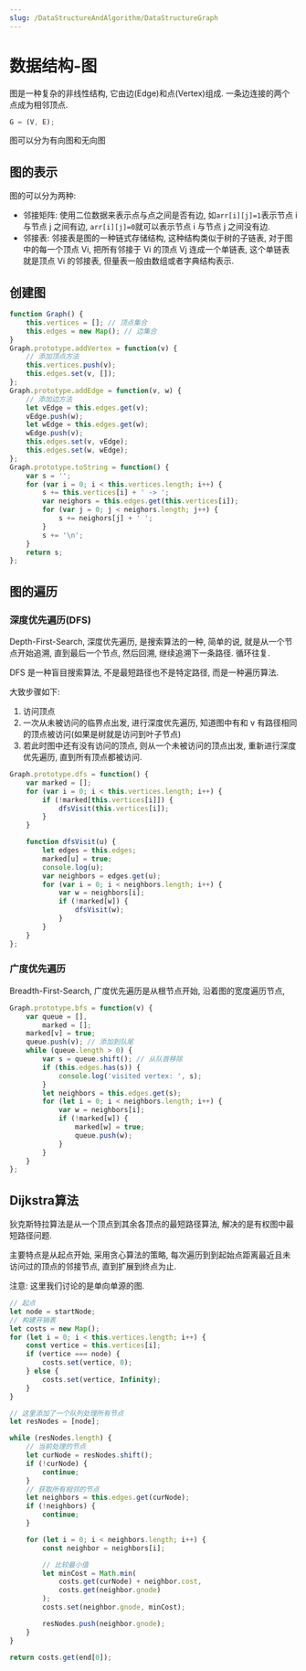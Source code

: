 ```yaml
---
slug: /DataStructureAndAlgorithm/DataStructureGraph
---
```

# 数据结构-图


<!-- TODO -->

图是一种复杂的非线性结构, 它由边(Edge)和点(Vertex)组成. 一条边连接的两个点成为相邻顶点.

```js
G = (V, E);
```

图可以分为有向图和无向图

## 图的表示

图的可以分为两种:

-   邻接矩阵: 使用二位数据来表示点与点之间是否有边, 如`arr[i][j]=1`表示节点 i 与节点 j 之间有边, `arr[i][j]=0`就可以表示节点 i 与节点 j 之间没有边.
-   邻接表: 邻接表是图的一种链式存储结构, 这种结构类似于树的子链表, 对于图中的每一个顶点 Vi, 把所有邻接于 Vi 的顶点 Vj 连成一个单链表, 这个单链表就是顶点 Vi 的邻接表, 但量表一般由数组或者字典结构表示.

## 创建图

```js
function Graph() {
    this.vertices = []; // 顶点集合
    this.edges = new Map(); // 边集合
}
Graph.prototype.addVertex = function(v) {
    // 添加顶点方法
    this.vertices.push(v);
    this.edges.set(v, []);
};
Graph.prototype.addEdge = function(v, w) {
    // 添加边方法
    let vEdge = this.edges.get(v);
    vEdge.push(w);
    let wEdge = this.edges.get(w);
    wEdge.push(v);
    this.edges.set(v, vEdge);
    this.edges.set(w, wEdge);
};
Graph.prototype.toString = function() {
    var s = '';
    for (var i = 0; i < this.vertices.length; i++) {
        s += this.vertices[i] + ' -> ';
        var neighors = this.edges.get(this.vertices[i]);
        for (var j = 0; j < neighors.length; j++) {
            s += neighors[j] + ' ';
        }
        s += '\n';
    }
    return s;
};
```

## 图的遍历

### 深度优先遍历(DFS)

Depth-First-Search, 深度优先遍历, 是搜索算法的一种, 简单的说, 就是从一个节点开始追溯, 直到最后一个节点, 然后回溯, 继续追溯下一条路径. 循环往复.

DFS 是一种盲目搜索算法, 不是最短路径也不是特定路径, 而是一种遍历算法.

大致步骤如下:

1. 访问顶点
2. 一次从未被访问的临界点出发, 进行深度优先遍历, 知道图中有和 v 有路径相同的顶点被访问(如果是树就是访问到叶子节点)
3. 若此时图中还有没有访问的顶点, 则从一个未被访问的顶点出发, 重新进行深度优先遍历, 直到所有顶点都被访问.

```js
Graph.prototype.dfs = function() {
    var marked = [];
    for (var i = 0; i < this.vertices.length; i++) {
        if (!marked[this.vertices[i]]) {
            dfsVisit(this.vertices[i]);
        }
    }

    function dfsVisit(u) {
        let edges = this.edges;
        marked[u] = true;
        console.log(u);
        var neighbors = edges.get(u);
        for (var i = 0; i < neighbors.length; i++) {
            var w = neighbors[i];
            if (!marked[w]) {
                dfsVisit(w);
            }
        }
    }
};
```

### 广度优先遍历

Breadth-First-Search, 广度优先遍历是从根节点开始, 沿着图的宽度遍历节点,

```js
Graph.prototype.bfs = function(v) {
    var queue = [],
        marked = [];
    marked[v] = true;
    queue.push(v); // 添加到队尾
    while (queue.length > 0) {
        var s = queue.shift(); // 从队首移除
        if (this.edges.has(s)) {
            console.log('visited vertex: ', s);
        }
        let neighbors = this.edges.get(s);
        for (let i = 0; i < neighbors.length; i++) {
            var w = neighbors[i];
            if (!marked[w]) {
                marked[w] = true;
                queue.push(w);
            }
        }
    }
};
```

## Dijkstra算法

狄克斯特拉算法是从一个顶点到其余各顶点的最短路径算法, 解决的是有权图中最短路径问题. 

主要特点是从起点开始, 采用贪心算法的策略, 每次遍历到到起始点距离最近且未访问过的顶点的邻接节点, 直到扩展到终点为止. 

注意: 这里我们讨论的是单向单源的图.

```js
// 起点
let node = startNode;
// 构建开销表
let costs = new Map();
for (let i = 0; i < this.vertices.length; i++) {
    const vertice = this.vertices[i];
    if (vertice === node) {
        costs.set(vertice, 0);
    } else {
        costs.set(vertice, Infinity);
    }
}

// 这里添加了一个队列处理所有节点
let resNodes = [node];

while (resNodes.length) {
    // 当前处理的节点
    let curNode = resNodes.shift();
    if (!curNode) {
        continue;
    }
    // 获取所有相邻的节点
    let neighbors = this.edges.get(curNode);
    if (!neighbors) {
        continue;
    }

    for (let i = 0; i < neighbors.length; i++) {
        const neighbor = neighbors[i];

        // 比较最小值
        let minCost = Math.min(
            costs.get(curNode) + neighbor.cost,
            costs.get(neighbor.gnode)
        );
        costs.set(neighbor.gnode, minCost);

        resNodes.push(neighbor.gnode);
    }
}

return costs.get(end[0]);
```

